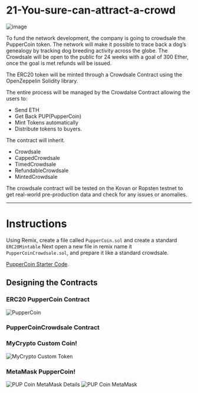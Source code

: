 # 21-You-sure-can-attract-a-crowd

![image](https://user-images.githubusercontent.com/70820754/110693550-cc787c80-81a4-11eb-9499-397eb2590a62.png)

To fund the network development, the company is going to crowdsale the PupperCoin token. The network will make it possible to trace back a dog’s genealogy by tracking dog breeding activity across the globe.  The Crowdsale will be open to the public for 24 weeks with a goal of 300 Ether, once the goal is met refunds will be issued. 

The ERC20 token will be minted through a Crowdsale Contract using the OpenZeppelin Solidity library.

The entire process will be managed by the Crowdalse Contract allowing the users to:
  * Send ETH
  * Get Back PUP(PupperCoin)
  * Mint Tokens automatically
  * Distribute tokens to buyers.
 
The contract will inherit. 
  * Crowdsale
  * CappedCrowdsale
  * TimedCrowdsale 
  * RefundableCrowdsale
  * MintedCrowdsale
  
The crowdsale contract will be tested on the Kovan or Ropsten testnet to get real-world pre-production data and check for any issues or anomalies.

---
# Instructions

Using Remix, create a file called `PupperCoin.sol` and create a standard `ERC20Mintable` Next open a new file in remix name it `PupperCoinCrowdsale.sol`, and prepare it like a standard crowdsale.

[PupperCoin Starter Code](https://github.com/kary2003/21-You-sure-can-attract-a-crowd/blob/main/PupperCoin.sol).

## Designing the Contracts

### ERC20 PupperCoin Contract

![PupperCoin](https://user-images.githubusercontent.com/70820754/110724136-715d7e80-81d2-11eb-9cfd-22f191f811bf.gif)

### PupperCoinCrowdsale Contract


### MyCrypto Custom Coin!

![MyCrypto Custom Token](https://user-images.githubusercontent.com/70820754/110724214-92be6a80-81d2-11eb-8fe7-cdf2985bec23.gif)

### MetaMask PupperCoin!
![PUP Coin MetaMask Details](https://user-images.githubusercontent.com/70820754/110724239-a4a00d80-81d2-11eb-984a-1d5e9423fb04.png) ![PUP Coin MetaMask](https://user-images.githubusercontent.com/70820754/110724249-a964c180-81d2-11eb-8479-7320f0d91104.png)








